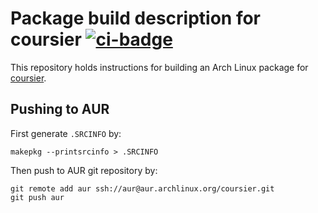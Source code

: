 # Package build description for coursier [![ci-badge][]][ci]

[ci]:         https://gitlab.com/2m/coursier-pkgbuild/-/jobs
[ci-badge]:   https://img.shields.io/gitlab/pipeline/2m/coursier-pkgbuild.svg

This repository holds instructions for building an Arch Linux package for [coursier](http://get-coursier.io/).

## Pushing to AUR

First generate `.SRCINFO` by:

```
makepkg --printsrcinfo > .SRCINFO
```

Then push to AUR git repository by:

```
git remote add aur ssh://aur@aur.archlinux.org/coursier.git
git push aur
```
